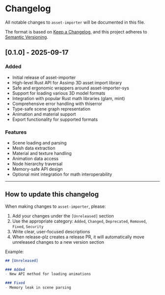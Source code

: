 # Changelog

All notable changes to `asset-importer` will be documented in this file.

The format is based on [Keep a Changelog](https://keepachangelog.com/en/1.0.0/),
and this project adheres to [Semantic Versioning](https://semver.org/spec/v2.0.0.html).

## [0.1.0] - 2025-09-17

### Added
- Initial release of asset-importer
- High-level Rust API for Assimp 3D asset import library
- Safe and ergonomic wrappers around asset-importer-sys
- Support for loading various 3D model formats
- Integration with popular Rust math libraries (glam, mint)
- Comprehensive error handling with thiserror
- Type-safe scene graph representation
- Animation and material support
- Export functionality for supported formats

### Features
- Scene loading and parsing
- Mesh data extraction
- Material and texture handling
- Animation data access
- Node hierarchy traversal
- Memory-safe API design
- Optional mint integration for math interoperability

---

## How to update this changelog

When making changes to `asset-importer`, please:

1. Add your changes under the `[Unreleased]` section
2. Use the appropriate category: `Added`, `Changed`, `Deprecated`, `Removed`, `Fixed`, `Security`
3. Write clear, user-focused descriptions
4. When release-plz creates a release PR, it will automatically move unreleased changes to a new version section

Example:

```markdown
## [Unreleased]

### Added
- New API method for loading animations

### Fixed
- Memory leak in scene parsing
```
